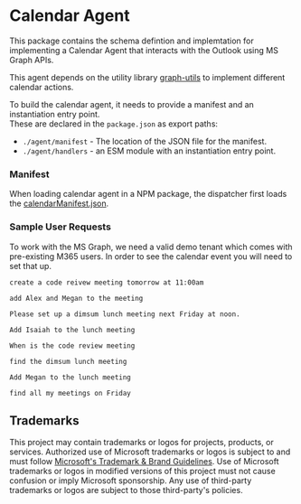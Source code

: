 # Calendar Agent

This package contains the schema defintion and implemtation for implementing a Calendar Agent
that interacts with the Outlook using MS Graph APIs.

This agent depends on the utility library [graph-utils](../graphUtils/src/calendarClient.ts) to implement different calendar actions.

To build the calendar agent, it needs to provide a manifest and an instantiation entry point.  
These are declared in the `package.json` as export paths:

- `./agent/manifest` - The location of the JSON file for the manifest.
- `./agent/handlers` - an ESM module with an instantiation entry point.

### Manifest

When loading calendar agent in a NPM package, the dispatcher first loads the [calendarManifest.json](./src/calendarManifest.json).

### Sample User Requests

To work with the MS Graph, we need a valid demo tenant which comes with pre-existing M365 users. In order to see the calendar event you will need to set that up.

```
create a code reivew meeting tomorrow at 11:00am

add Alex and Megan to the meeting

Please set up a dimsum lunch meeting next Friday at noon.

Add Isaiah to the lunch meeting

When is the code review meeting

find the dimsum lunch meeting

Add Megan to the lunch meeting

find all my meetings on Friday
```

## Trademarks

This project may contain trademarks or logos for projects, products, or services. Authorized use of Microsoft
trademarks or logos is subject to and must follow
[Microsoft's Trademark & Brand Guidelines](https://www.microsoft.com/en-us/legal/intellectualproperty/trademarks/usage/general).
Use of Microsoft trademarks or logos in modified versions of this project must not cause confusion or imply Microsoft sponsorship.
Any use of third-party trademarks or logos are subject to those third-party's policies.
